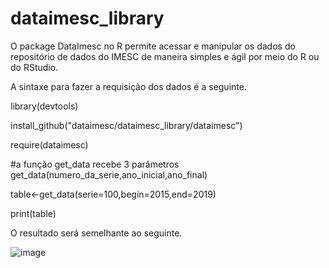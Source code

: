 # dataimesc_library

O package DataImesc no R permite acessar e manipular os dados do repositório de dados do IMESC de maneira simples e ágil por meio do R ou do RStudio.

A sintaxe para fazer a requisição dos dados é a seguinte.

library(devtools)

install_github("dataimesc/dataimesc_library/dataimesc")

require(dataimesc)

#a função get_data recebe 3 parâmetros get_data(numero_da_serie,ano_inicial,ano_final)

table<-get_data(serie=100,begin=2015,end=2019)

print(table)

O resultado será semelhante ao seguinte.

![image](https://github.com/dataimesc/dataimesc_library/assets/137085586/d12dc785-0f0a-4fb3-8972-88e6deda115b)
